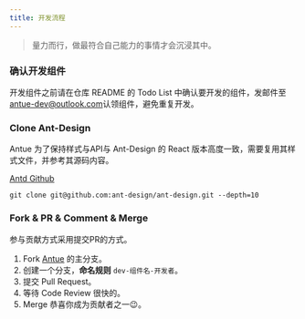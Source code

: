 ```yaml
---
title: 开发流程
---
```


> 量力而行，做最符合自己能力的事情才会沉浸其中。

### 确认开发组件

开发组件之前请在仓库 README 的 Todo List 中确认要开发的组件，发邮件至[antue-dev@outlook.com](mailto:antue-dev@outlook.com)认领组件，避免重复开发。

### Clone Ant-Design

Antue 为了保持样式与API与 Ant-Design 的 React 版本高度一致，需要复用其样式文件，并参考其源码内容。

[Antd Github](https://github.com/ant-design/ant-design)

```
git clone git@github.com:ant-design/ant-design.git --depth=10
```

### Fork & PR & Comment & Merge

参与贡献方式采用提交PR的方式。  

1. Fork [Antue](https://github.com/zzuu666/antue) 的主分支。
2. 创建一个分支，**命名规则** `dev-组件名-开发者`。
3. 提交 Pull Request。
4. 等待 Code Review 很快的。
5. Merge 恭喜你成为贡献者之一😉。
